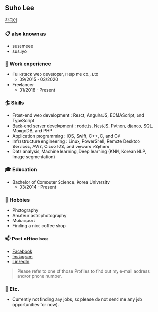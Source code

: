 ## Suho Lee

[한국어](https://github.com/susemeee/susemeee/blob/master/README-ko.md)

### 📋 also known as
- susemeee
- susuyo

### 📝 Work experience
- Full-stack web developer, Help me co., Ltd.
  - 09/2015 - 03/2020
- Freelancer
  - 01/2018 - Present

### 🏄‍ Skills
- Front-end web development : React, AngularJS, ECMAScript, and TypeScript
- Back-end server development : node.js, NestJS, Python, django, SQL, MongoDB, and PHP
- Application programming : iOS, Swift, C++, C, and C#
- Infrastructure engineering : Linux, PowerShell, Remote Desktop Services, AWS, Cisco IOS, and vmware vSphere
- Data analysis, Machine learning, Deep learning (KNN, Korean NLP, Image segmentation)

### 🎓 Education
- Bachelor of Computer Science, Korea University
  - 03/2014 - Present

### 🔭 Hobbies
- Photography
- Amateur astrophotography
- Motorsport
- Finding a nice coffee shop

### 📫 Post office box
- [Facebook](https://facebook.com/susemeee)
- [Instagram](https://instagram.com/susemeee)
- [LinkedIn](https://linkedin.com/in/suho-lee-00274211b)
> Please refer to one of those Profiles to find out my e-mail address and/or phone number.

### 🤔 Etc.
- Currently not finding any jobs, so please do not send me any job opportunities(for now).

<!--
**susemeee/susemeee** is a ✨ _special_ ✨ repository because its `README.md` (this file) appears on your GitHub profile.
-->
